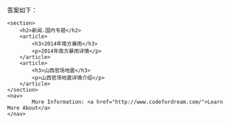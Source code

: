答案如下：

    <section>
        <h2>新闻.国内专题</h2>
        <article>
            <h3>2014年南方暴雨</h3>
            <p>2014年南方暴雨详情</p>
        </article>
        <article>
            <h3>山西官场地震</h3>
            <p>山西官场地震详情介绍</p>
        </article>
    </section>
    <nav>
            More Information: <a href="http://www.codefordream.com/">Learn More About</a>
    </nav>